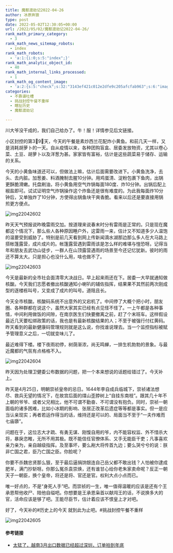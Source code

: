 ```yaml
---
title: 魔都渡劫记2022-04-26
author: 冰原奔狼
type: post
date: 2022-05-02T12:30:05+00:00
url: /2022/05/02/魔都渡劫记2022-04-26/
rank_math_primary_category:
  - 3
rank_math_news_sitemap_robots:
  - index
rank_math_robots:
  - 'a:1:{i:0;s:5:"index";}'
rank_math_analytic_object_id:
  - 40
rank_math_internal_links_processed:
  - 1
rank_math_og_content_image:
  - 'a:2:{s:5:"check";s:32:"3143ef421c012e2dfe9c205afcfab963";s:6:"images";a:0:{}}'
categories:
  - 不靠谱吐槽
  - 挑战封控午餐不重样
  - 瞎扯历史
  - 魔都渡劫记

---
```

川大爷没干成的，我们自己给办了。牛！服！详情参见后文链接。

小区封控的第3⃣️9⃣️天，今天的午餐是素炒西兰花配炸小黄鱼。和前几天一样，又是消耗胡萝卜的一天。自从疫情以来，各种团购盲盒、居委发放物资，尤其以卷心菜、土豆、胡萝卜以及洋葱为甚。家家皆有富裕，估计是这些蔬菜易于储存、运输的关系。

今天的小黄鱼味道还可以，但做法上嘛，估计后面需要改进下。小黄鱼洗净，去头、去内脏。加葱姜、料酒腌制去腥10分钟。用鸡蛋清、淀粉包裹下鱼肉，出锅更酥脆滑嫩。托盘刷油，将小黄鱼用空气炸锅每面180度、炸10分钟。出锅后配上椒盐即可。试试证明空气炸锅操作这个炸鱼还是很有难度的。为此我每面炸10分钟后，又单独炸了10分钟，方使得出锅鱼块干爽香脆。看来以后还是要直接用锅煎更方便点。

<img decoding="async" src="https://i0.wp.com/s2.loli.net/2022/05/02/b3DYJ8GVlqecBkK.jpg?w=640&#038;ssl=1" alt="img22042602" data-recalc-dims="1" />

昨天天气预报说昨晚雷雨交加。按道理来说春末时分有雷雨是正常的。只是现在魔都这个情况下，那么些人各种原因睡户外，这雷雨一来，估计又不知道多少人温饱的温要受到威胁了。特别是前几天看到网上传新闻滴水湖那边那么多人在大马路上搭帐篷露营，成片成片的。帐篷露营遇到雷雨该是怎么样的难堪与惶恐呀。记得当年和朋友去武功山徒步，一群人在山顶露营遇雨的场景至今还记忆犹新。彼时的雨还不算太大。只是担心也没什么用，啥也做不了。

<img decoding="async" src="https://i0.wp.com/s2.loli.net/2022/05/02/6SmxkjXwZvEzBYA.jpg?w=640&#038;ssl=1" alt="img22042603" data-recalc-dims="1" />

今天是最新的全市社会面清零大决战日。早上起来雨还在下。居委一大早就通知做核酸。今天我们志愿者撤出核酸通知小喇叭的辅佐指挥，结果果不其然前两次刚成型的逐楼栋叫号，又变成了成片的叫号。道阻且长。

今天全市核酸。核酸码系统不出意外的又宕机了。中间停了大概个把小时，朋友圈、各种群都在说这个，虽然大家其实已经有点见怪不怪了。一上午都是各种事情，中间利用做饭的间隙，在南京医生们快要撤离之前，赶了个末班车。这样假设最近几天要松绑政策的话，我也是有最新核酸结果的人；不至于被强行付红黄码。昨天看到的最新健康码管理规则就是这么说，你找谁说理去。当一个监控指标被赋予管理意义之后，一切就变味儿了。

最近难得下楼。楼下夜雨初停，树荫渐浓，尚无鸣蝉，一排生机勃勃的景象。与最近魔都的气氛有点格格不入。

<img decoding="async" src="https://i0.wp.com/s2.loli.net/2022/05/02/D1AnLFdwlg3IVrj.jpg?w=640&#038;ssl=1" alt="img22042604" data-recalc-dims="1" />

昨天因为处理卫健委公布数据的问题，把一个本来想说的话题给错过了。今天补上。

昨天是4月25日，明朝崇祯皇帝的忌日。1644年李自成兵临城下，崇祯诸法想尽、救兵无望的情况下，在故宫后面的煤山歪脖树上“自挂东南枝”。跟其几十年不上朝的爷爷、或者父兄相比，他不可谓不勤奋、不可谓没有抱负。同时，崇祯一朝面临的诸多困难，比如小冰期的影响、张居正改革后遗症等等都是事实。但一是应当认亲现实；再者若运作得当的话，维持还是可以的、局面当不至于“一夫作难而七庙隳”。

问题在于，这位志大才疏、有勇无谋、刚愎自用的爷，内不能容权监、外不惜杀大将，暴戾恣睢，无所不用其极。既不能信任官僚体系、又手无能臣干吏；凡事喜欢亲力亲为，亲自越级指挥。及至事坏，要么剐大将传首九边；要么哭兮兮的说：朕非亡国之君，臣乃亡国之臣。你脸呢？

你要不杀魏忠贤那么狠，至于最后逼捐饷银连自己岳父都不敢出钱？人怕被你逮成肥羊，满门抄斩呀。你那么冤杀袁崇焕，还有谁甘心给你老朱家卖命呢？反正一朝天子一朝臣，换个皇帝，将还是将、官还是官。权利大点小点而已。

唯一好点的，不是“身死人手”吧。而崇祯的一生，唯一值得温暖的应该是还有个王承恩帮他收尸、陪他自缢吧。你想要是王承恩枭首以献闯王的话，不说换多大的官，活命应该是够了吧。王能尽臣节，估计着应该不恨皇上才对吧。

好了，今天补的#历史上的今天 就到此为止吧。#挑战封控午餐不重样

<img decoding="async" src="https://i0.wp.com/s2.loli.net/2022/05/02/FVZc3Kz12SyGdaW.jpg?w=640&#038;ssl=1" alt="img22042605" data-recalc-dims="1" />

#### 参考链接

  * [太猛了，越南3月出口数据已经超过深圳，订单拍到年底][1]

 [1]: https://mp.weixin.qq.com/s/PcGLYWYJEZ5-wvakbTlV7A
